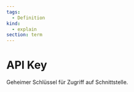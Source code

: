 ```yaml
---
tags:
  - Definition
kind:
  - explain
section: term
---
```


# API Key

Geheimer Schlüssel für Zugriff auf Schnittstelle.
